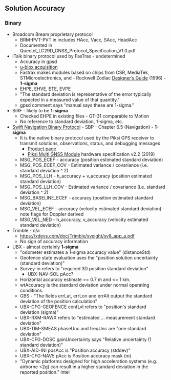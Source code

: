 ## Solution Accuracy

### Binary

- Broadcom Bream proprietary protocol
  - BRM-PVT-PVT in includes HAcc, Vacc, SAcc, HeadAcc
  - Documented in Quectel_LC29D_GNSS_Protocol_Specification_V1.0.pdf
- iTalk binary protocol used by FasTrax - undetermined
  - Accuracy in gpsd
  - [u-blox acquisition](https://insidegnss.com/u-blox-acquires-fastrax/)
  - Fastrax makes modules based on chips from CSR, MediaTek, STMicroelectronics, and - Rockwell Zodiac [Designer’s Guide](https://www.gpskit.nl/documents/rockwell/zodiac.pdf) (1996) - **1-sigma**
  - EHPE, EHVE, ETE, EVPE
  - "The standard deviation is representative of the error typically expected in a measured value of that quantity."
  - gpsd comment says "manual says these are 1-sigma."
- SiRF - likely to be **1-sigma**
  - Checked EHPE in existing files - GT-31 comparable to Motion
  - No reference to standard deviation, 1-sigma, etc.
- [Swift Navigation Binary Protocol](https://www.swiftnav.com/resource-files/Swift%20Navigation%20Binary%20Protocol/v2.4.0/Specification/Swift%20Navigation%20Binary%20Protocol%20Specification%20v2.4.0.pdf) - SBP - Chapter 6.5 (Navigation) - **1-sigma**
  - It is the native binary protocol used by the Piksi GPS receiver to transmit solutions, observations, status, and debugging messages
    - [Product page](https://support.swiftnav.com/support/solutions/articles/44001850753-piksi-multi-specification)
    - [Piksi Multi GNSS Module](https://www.swiftnav.com/resource-files/Piksi%20Multi/v2.2/Specification/Piksi%20Multi%20HW%20Specification%20v2.2%20%5B000-534-02-02%5D.pdf) hardware specification v2.2 (2019)
  - MSG_POS_ECEF - accuracy (position estimated standard deviation)
  - MSG_POS_ECEF_COV - Estimated variance / covariance (i.e. standard deviation ^ 2)
  - MSG_POS_LLH - h_accuracy + v_accuracy (position estimated standard deviation)
  - MSG_POS_LLH_COV - Estimated variance / covariance (i.e. standard deviation ^ 2)
  - MSG_BASELINE_ECEF - accuracy (position estimated standard deviation)
  - MSG_VEL_ECEF - accuracy (velocity estimated standard deviation) - note flags for Doppler derived
  - MSG_VEL_NED - h_accuracy, v_accuracy (velocity estimated standard deviation)
- Trimble - n/a
  - https://xdevs.com/doc/Trimble/sveight/sv8_app_a.pdf
  - No sign of accuracy information
- UBX - almost certainly **1-sigma**
  - "odometer estimates a 1-sigma accuracy value" (distanceStd)
  - Geofence state evaluation uses the "position solution uncertainty (standard deviation)"
  - Survey-in refers to "required 3D position standard deviation"
    - UBX-NAV-SOL pAcc?
  - Horizontal accuracy estimate >= 0.7 m and <= 1 km.
  - wtAccuracy is the standard deviation under normal operating conditions.
  - GBS - "The fields errLat, errLon and errAlt output the standard deviation of the position calculation"
  - UBX-CFG-GEOFENCE confLvl refers to "position's standard deviation (sigma)"
  - UBX-RXM-RAWX refers to "estimated ... measurement standard deviation"
  - UBX-TIM-SMEAS phaseUnc and freqUnc are "one standard deviation"
  - UBX-CFG-DOSC gainUncertainty says "Relative uncertainty (1 standard deviation)"
  - UBX-AID-INI posAcc is "Position accuracy (stddev)"
  - UBX-CFG-NAV5 pAcc is Position accuracy mask (m)
  - "Dynamic platforms designed for high acceleration systems (e.g. airborne <2g) can result in a higher standard deviation in the reported position."
  Intel

